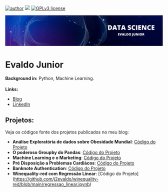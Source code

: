 
[![author](https://img.shields.io/badge/author-evaldojunior-red.svg)](https://www.linkedin.com/in/evaldo-junior-89094244/) [![](https://img.shields.io/badge/python-3.7+-blue.svg)](https://www.python.org/downloads/release/python-365/) [![GPLv3 license](https://img.shields.io/badge/License-GPLv3-blue.svg)](http://perso.crans.org/besson/LICENSE.html)

<p align="center">
  <img src="banner.png" >
</p>

# Evaldo Junior
<sub></sub>
**Background in:** Python, Machine Learning.

**Links:**
* [Blog](https://evaldoj.com)
* [LinkedIn](https://www.linkedin.com/in/evaldo-junior-89094244/)



## Projetos:
Veja os códigos fonte dos projetos publicados no meu blog:

* **Análise Exploratória de dados sobre Obesidade Mundial**: [Código do Projeto](https://bit.ly/34PYVpE)
* **O poderoso Groupby do Pandas**: [Código do Projeto](https://bit.ly/3sW91O8)
* **Machine Learning e o Marketing**: [Código do Projeto](https://bit.ly/3pghJFZ)
* **Pré Disposição a Problemas Cardiácos**: [Código do Projeto](https://github.com/j2evaldo/PREVISAO-DE-DOENCAS-CARDIACAS/blob/main/!hart.ipynb)
* **Banknote Authentication**: [Código do Projeto](https://github.com/j2evaldo/banknote_authentication/blob/main/banknote_authentication.ipynb)
* **Winequality-red com Regressão Linear**: [Código do Projeto] (https://github.com/j2evaldo/winequality-red/blob/main/regressao_linear.ipynb)
